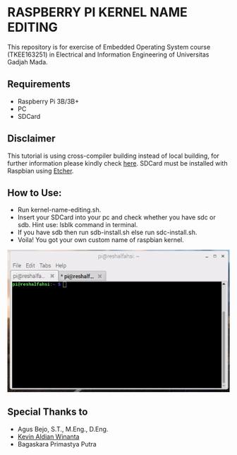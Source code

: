 # RASPBERRY PI KERNEL NAME EDITING
This repository is for exercise of Embedded Operating System course (TKEE163251) in Electrical and Information Engineering of Universitas Gadjah Mada.

## Requirements
* Raspberry Pi 3B/3B+
* PC
* SDCard

## Disclaimer
This tutorial is using cross-compiler building instead of local building, for further information please kindly check [here](https://www.raspberrypi.org/documentation/linux/kernel/building.md). SDCard must be installed with Raspbian using [Etcher](https://www.raspberrypi.org/magpi/pi-sd-etcher/).

## How to Use:
* Run kernel-name-editing.sh.
* Insert your SDCard into your pc and check whether you have sdc or sdb. Hint use: lsblk command in terminal.
* If you have sdb then run sdb-install.sh else run sdc-install.sh.
* Voila! You got your own custom name of raspbian kernel.

![alt text](result.gif)

## Special Thanks to
* Agus Bejo, S.T., M.Eng., D.Eng.
* [Kevin Aldian Winanta](https://github.com/kevinaldianw)
* Bagaskara Primastya Putra

